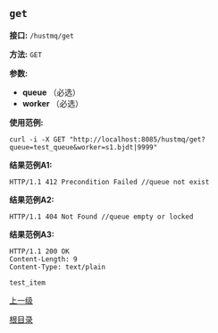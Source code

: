 `get`
----------

**接口:** `/hustmq/get`

**方法:** `GET`

**参数:** 

*  **queue** （必选）  
*  **worker** （必选）  

**使用范例:**

    curl -i -X GET "http://localhost:8085/hustmq/get?queue=test_queue&worker=s1.bjdt|9999"

**结果范例A1:**

	HTTP/1.1 412 Precondition Failed //queue not exist

**结果范例A2:**

	HTTP/1.1 404 Not Found //queue empty or locked

**结果范例A3:**

	HTTP/1.1 200 OK
	Content-Length: 9
	Content-Type: text/plain

	test_item

[上一级](../hustmq.md)

[根目录](../../index.md)